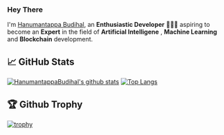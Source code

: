 ### Hey There

I'm [Hanumantappa Budihal](https://www.linkedin.com/in/hanumantappa-budihal), an **Enthusiastic Developer** 👨🏻‍💻 aspiring to become an **Expert** in the field of **Artificial Intelligene** , **Machine Learning** and **Blockchain** development. 
<br/>

## 📈 GitHub Stats
[![HanumantappaBudihal's github stats](https://github-readme-stats.vercel.app/api?username=HanumantappaBudihal&show_icons=true&line_height=20&show_icons=true&theme=vue)](https://github-readme-stats.vercel.app/api?username=HanumantappaBudihal&show_icons=true&line_height=20&show_icons=true&theme=vue)
[![Top Langs](https://github-readme-stats.vercel.app/api/top-langs/?username=HanumantappaBudihal&show_icons=true&layout=compact&theme=vue)](https://github-readme-stats.vercel.app/api/top-langs/?username=HanumantappaBudihal&show_icons=true&layout=compact&theme=vue)

## 🏆 Github Trophy
[![trophy](https://github-profile-trophy.vercel.app/?username=HanumantappaBudihal)](https://github-profile-trophy.vercel.app/?username=HanumantappaBudihal)
